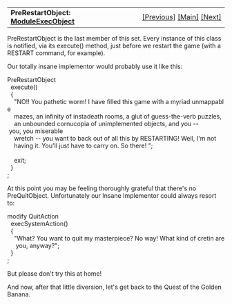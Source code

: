 ---
---
<table width="100%" data-border="0" data-cellspacing="0"
data-cellpadding="3" data-bgcolor="#C0C0C0">
<colgroup>
<col style="width: 50%" />
<col style="width: 50%" />
</colgroup>
<tbody>
<tr>
<td style="text-align: left;"><strong>PreRestartObject: <a
href="moduleexecobject.html">ModuleExecObject</a><br />
</strong></td>
<td style="text-align: right;"><a
href="postundoobject.html">[Previous]</a> <a
href="generalintroduction.html">[Main]</a> <a
href="travelpushable.html">[Next]</a></td>
</tr>
</tbody>
</table>

  
PreRestartObject is the last member of this set. Every instance of this
class is notified, via its execute() method, just before we restart the
game (with a RESTART command, for example).  
  
Our totally insane implementor would probably use it like this:  
  
PreRestartObject  
  execute()  
  {  
    "NO!! You pathetic worm! I have filled this game with a myriad unmappable   
    mazes, an infinity of instadeath rooms, a glut of guess-the-verb puzzles,  
    an unbounded cornucopia of unimplemented objects, and you -- you, you miserable  
    wretch -- you want to back out of all this by RESTARTING! Well, I'm not   
    having it. You'll just have to carry on. So there! ";  
      
    exit;  
  }  
;  
  
At this point you may be feeling thoroughly grateful that there's no
PreQuitObject. Unfortunately our Insane Implementor could always resort
to:  
  
modify QuitAction  
  execSystemAction()  
  {   
    "What? You want to quit my masterpiece? No way! What kind of cretin are  
     you, anyway?";  
  }  
;  
  
But please don't try this at home!  
  
And now, after that little diversion, let's get back to the Quest of the
Golden Banana.  
  
